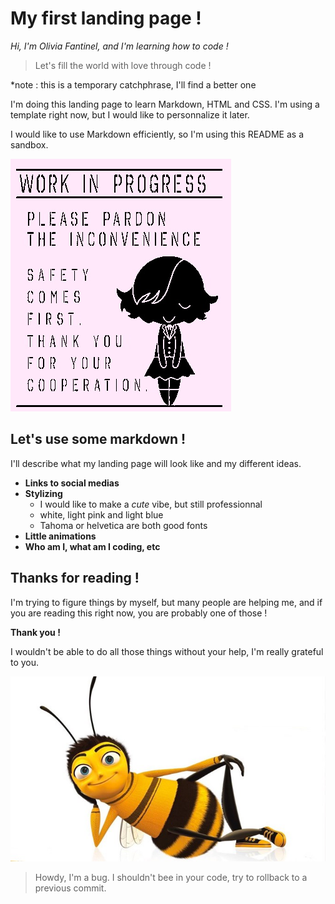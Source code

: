 # My first landing page !

*Hi, I'm Olivia Fantinel, and I'm learning how to code !*

>Let's fill the world with love through code !

*note : this is a temporary catchphrase, I'll find a better one

I'm doing this landing page to learn Markdown, HTML and CSS. I'm using a template right now, but I would like to personnalize it later.<br/>

I would like to use Markdown efficiently, so I'm using this README as a sandbox.

![Work in progress sign](./ressources/working.jpg)

## Let's use some markdown !

I'll describe what my landing page will look like and my different ideas.

* **Links to social medias**
* **Stylizing**
    * I would like to make a *cute* vibe, but still professionnal
    * white, light pink and light blue
    * Tahoma or helvetica are both good fonts
* **Little animations**
* **Who am I, what am I coding, etc**

## Thanks for reading !

I'm trying to figure things by myself, but many people are helping me, and if you are reading this right now, you are probably one of those !

**Thank you !**

I wouldn't be able to do all those things without your help, I'm really grateful to you.

![A bug ?](./ressources/bee.jpg)

>Howdy, I'm a bug. I shouldn't bee in your code, try to rollback to a previous commit.